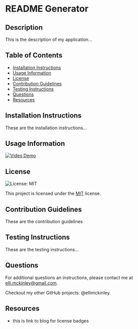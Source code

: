 # README Generator

## Description
This is the description of my application...

## Table of Contents
- [Installation Instructions](#installation-instructions)
- [Usage Information](#usage-information)
- [License](#license)
- [Contribution Guidelines](#contribution-guidelines)
- [Testing Instructions](#testing-instructions)
- [Questions](#questions)
- [Resources](#resources)

## Installation Instructions
These are the installation instructions...

## Usage Information
[![Video Demo](https://cdn.loom.com/sessions/thumbnails/e61dc768e50a40479128917f03856b2a-f1f325e088d79314-full-play.gif)](https://www.loom.com/embed/e61dc768e50a40479128917f03856b2a?sid=2765bb05-fc10-4478-9746-005fdf436e35)

## License

 ![License: MIT](https://img.shields.io/badge/License-MIT-yellow.svg)

 This project is licensed under the [MIT](https://opensource.org/licenses/MIT) license.

## Contribution Guidelines
These are the contribution guidelines

## Testing Instructions
These are the testing instructions...

## Questions
For additional questions an instructions, please contact me at elli.mckinley@gmail.com.

 Checkout my other GitHub projects: @ellimckinley.

## Resources
- this is link to blog for license badges
